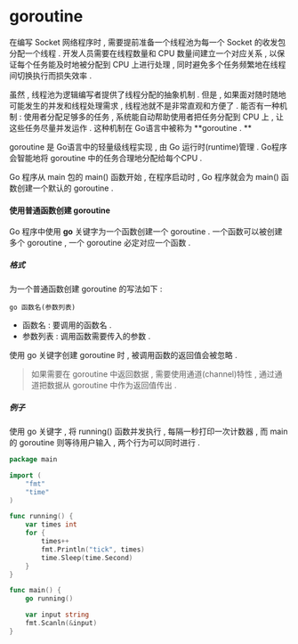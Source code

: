 # goroutine

在编写 Socket 网络程序时 , 需要提前准备一个线程池为每一个 Socket 的收发包分配一个线程 . 开发人员需要在线程数量和 CPU 数量间建立一个对应关系 , 以保证每个任务能及时地被分配到 CPU 上进行处理 , 同时避免多个任务频繁地在线程间切换执行而损失效率 . 

虽然 , 线程池为逻辑编写者提供了线程分配的抽象机制 . 但是 , 如果面对随时随地可能发生的并发和线程处理需求 , 线程池就不是非常直观和方便了 . 能否有一种机制 : 使用者分配足够多的任务 , 系统能自动帮助使用者把任务分配到 CPU 上 , 让这些任务尽量并发运作 . 这种机制在 Go语言中被称为 **goroutine . **

goroutine 是 Go语言中的轻量级线程实现 , 由 Go 运行时\(runtime\)管理 . Go程序会智能地将 goroutine 中的任务合理地分配给每个CPU . 

Go 程序从 main 包的 main\(\) 函数开始 , 在程序启动时 , Go 程序就会为 main\(\) 函数创建一个默认的 goroutine . 

#### 使用普通函数创建 goroutine

Go 程序中使用 **go** 关键字为一个函数创建一个 goroutine . 一个函数可以被创建多个 goroutine , 一个 goroutine 必定对应一个函数 . 

##### 格式

为一个普通函数创建 goroutine 的写法如下 : 

```
go 函数名(参数列表)
```

* 函数名 : 要调用的函数名 . 
* 参数列表 : 调用函数需要传入的参数 . 

使用 go 关键字创建 goroutine 时 , 被调用函数的返回值会被忽略 . 

> 如果需要在 goroutine 中返回数据 , 需要使用通道\(channel\)特性 , 通过通道把数据从 goroutine 中作为返回值传出 .

##### 例子

使用 go 关键字 , 将 running\(\) 函数并发执行 , 每隔一秒打印一次计数器 , 而 main 的 goroutine 则等待用户输入 , 两个行为可以同时进行 . 

```go
package main

import (
	"fmt"
	"time"
)

func running() {
	var times int
	for {
		times++
		fmt.Println("tick", times)
		time.Sleep(time.Second)
	}
}

func main() {
	go running()

	var input string
	fmt.Scanln(&input)
}
```



